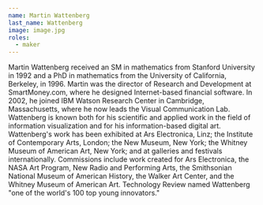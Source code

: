 ```yaml
---
name: Martin Wattenberg
last_name: Wattenberg
image: image.jpg
roles:
  - maker
---
```

Martin Wattenberg received an SM in mathematics from Stanford University in 1992 and a PhD in mathematics from the University of California, Berkeley, in 1996. Martin was the director of Research and Development at SmartMoney.com, where he designed Internet-based financial software. In 2002, he joined IBM Watson Research Center in Cambridge, Massachusetts, where he now leads the Visual Communication Lab. Wattenberg is known both for his scientific and applied work in the field of information visualization and for his information-based digital art. Wattenberg's work has been exhibited at Ars Electronica, Linz; the Institute of Contemporary Arts, London; the New Museum, New York; the Whitney Museum of American Art, New York; and at galleries and festivals internationally. Commissions include work created for Ars Electronica, the NASA Art Program, New Radio and Performing Arts, the Smithsonian National Museum of American History, the Walker Art Center, and the Whitney Museum of American Art. Technology Review named Wattenberg "one of the world's 100 top young innovators."
